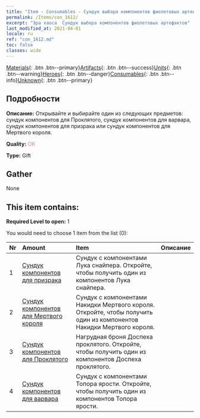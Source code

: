 ```yaml
---
title: "Item - Consumables - Сундук выбора компонентов фиолетовых артефактов"
permalink: /Items/con_1612/
excerpt: "Эра хаоса  Сундук выбора компонентов фиолетовых артефактов"
last_modified_at: 2021-04-01
locale: ru
ref: "con_1612.md"
toc: false
classes: wide
---
```

 [Materials](/ru/Items/){: .btn .btn--primary}[Artifacts](/ru/Items/Artifacts/){: .btn .btn--success}[Units](/ru/Items/Units/){: .btn .btn--warning}[Heroes](/ru/Items/Heroes/){: .btn .btn--danger}[Consumables](/ru/Items/Consumables/){: .btn .btn--info}[Unknown](/ru/Items/Unknown/){: .btn .btn--primary}

## Подробности
 **Описание:** Открывайте и выбирайте один из следующих предметов: сундук компонентов для Проклятого, сундук компонентов для варвара, сундук компонентов для призрака или сундук компонентов для Мертвого короля.

 **Quality:** <span style="color: #DA70D6">OK</span>

 **Type:** Gift

## Gather

  None

## This item contains:

 **Required Level to open:** 1

 You would need to choose 1 item from the list (0):

  | Nr | Amount |     Item    | Описание |
  |:---|:-------|:------------|:-----------:|
  | 1 | [Сундук компонентов для призрака](/ru/Items/con_1339/) | Сундук с компонентами Лука снайпера. Откройте, чтобы получить один из компонентов Лука снайпера. | 
  | 2 | [Сундук компонентов для Мертвого короля](/ru/Items/con_1340/) | Сундук с компонентами Накидки Мертвого короля. Откройте, чтобы получить один из компонентов Накидки Мертвого короля. | 
  | 3 | [Сундук компонентов для Проклятого](/ru/Items/con_1341/) | Нагрудная броня Доспеха проклятого. Откройте, чтобы получить один из компонентов Доспеха проклятого. | 
  | 4 | [Сундук компонентов для варвара](/ru/Items/con_1342/) | Сундук с компонентами Топора ярости. Откройте, чтобы получить один из компонентов Топора ярости. | 
